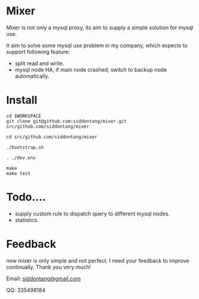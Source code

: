 # Mixer

Mixer is not only a mysql proxy, its aim to supply a simple solution for mysql use.

It aim to solve some mysql use problem in my company, which expects to support following feature:

- split read and write.
- mysql node HA, if main node crashed, switch to backup node automatically.

# Install 

    cd $WORKSPACE
    git clone git@github.com:siddontang/mixer.git src/github.com/siddontang/mixer
    
    cd src/github.com/siddontang/mixer

    ./bootstrap.sh

    . ./dev.env

    make
    make test



# Todo....

- supply custom rule to dispatch query to different mysql nodes. 
- statistics. 

# Feedback

now mixer is only simple and not perfect. I need your feedback to improve continually. Thank you very much!

Email: siddontang@gmail.com

QQ: 335498184

